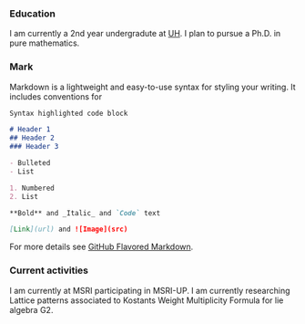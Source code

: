 ### Education

I am currently a 2nd year undergradute at [UH](http://www.uh.edu/nsm/math/). I plan to pursue a Ph.D. in pure mathematics.

### Mark

Markdown is a lightweight and easy-to-use syntax for styling your writing. It includes conventions for

```markdown
Syntax highlighted code block

# Header 1
## Header 2
### Header 3

- Bulleted
- List

1. Numbered
2. List

**Bold** and _Italic_ and `Code` text

[Link](url) and ![Image](src)
```

For more details see [GitHub Flavored Markdown](https://guides.github.com/features/mastering-markdown/).

### Current activities
I am currently at MSRI participating in MSRI-UP. I am currently researching Lattice patterns associated to Kostants Weight Multiplicity Formula for lie algebra G2.
